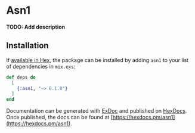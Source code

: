 # Asn1

**TODO: Add description**

## Installation

If [available in Hex](https://hex.pm/docs/publish), the package can be installed
by adding `asn1` to your list of dependencies in `mix.exs`:

```elixir
def deps do
  [
    {:asn1, "~> 0.1.0"}
  ]
end
```

Documentation can be generated with [ExDoc](https://github.com/elixir-lang/ex_doc)
and published on [HexDocs](https://hexdocs.pm). Once published, the docs can
be found at [https://hexdocs.pm/asn1](https://hexdocs.pm/asn1).


